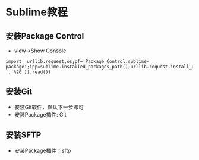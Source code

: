 # Sublime教程

## 安装Package Control
- view->Show Console
```
import  urllib.request,os;pf='Package Control.sublime-package';ipp=sublime.installed_packages_path();urllib.request.install_opener(urllib.request.build_opener(urllib.request.ProxyHandler()));open(os.path.join(ipp,pf),'wb').write(urllib.request.urlopen('http://sublime.wbond.net/'+pf.replace(' ','%20')).read())
```

## 安装Git
- 安装Git软件，默认下一步即可
- 安装Package插件: Git

## 安装SFTP
- 安装Package插件：sftp